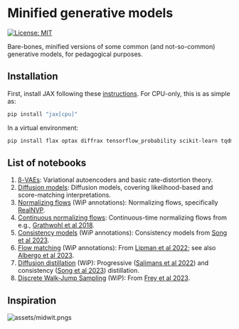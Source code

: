 # Minified generative models

[![License: MIT](https://img.shields.io/badge/License-MIT-red.svg)](https://opensource.org/licenses/MIT)

Bare-bones, minified versions of some common (and not-so-common) generative models, for pedagogical purposes.

## Installation

First, install JAX following these [instructions](https://jax.readthedocs.io/en/latest/installation.html). For CPU-only, this is as simple as:
```bash
pip install "jax[cpu]"
```
In a virtual environment:
```bash
pip install flax optax diffrax tensorflow_probability scikit-learn tqdm matplotlib
```

## List of notebooks

1. [β-VAEs](01_beta_vae.ipynb): Variational autoencoders and basic rate-distortion theory.
2. [Diffusion models](02_diffusion.ipynb): Diffusion models, covering likelihood-based and score-matching interpretations.
3. [Normalizing flows](03_normalizing_flows.ipynb) (WiP annotations): Normalizing flows, specifically [RealNVP](https://arxiv.org/abs/1605.08803).
4. [Continuous normalizing flows](03_continuous_normalizing_flows.ipynb): Continuous-time normalizing flows from e.g., [Grathwohl et al 2018](https://arxiv.org/abs/1810.01367).
5. [Consistency models](04_consistency_models.ipynb) (WiP annotations): Consistency models from [Song et al 2023](https://arxiv.org/abs/2303.01469).
6. [Flow matching](05_flow_matching.ipynb) (WiP annotations): From [Lipman et al 2022](https://arxiv.org/abs/2210.02747); see also  [Albergo et al 2023](https://arxiv.org/abs/2303.08797).
7. [Diffusion distillation](06_diffusion_distillation.ipynb) (WiP): Progressive ([Salimans et al 2022](https://arxiv.org/abs/2202.00512)) and consistency ([Song et al 2023](https://arxiv.org/abs/2303.01469)) distillation.
8. [Discrete Walk-Jump Sampling](07_discrete_walk_jump_sampling.ipynb) (WiP): From [Frey et al 2023](https://arxiv.org/abs/2306.12360).

## Inspiration

![assets/midwit.pngs](assets/midwit.png)
